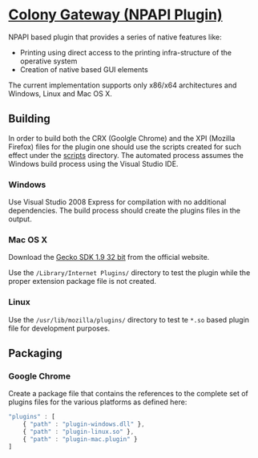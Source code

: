 # [Colony Gateway (NPAPI Plugin)](http://getcolony.com)

NPAPI based plugin that provides a series of native features like:

* Printing using direct access to the printing infra-structure of the operative system
* Creation of native based GUI elements

The current implementation supports only x86/x64 architectures and Windows, Linux and Mac OS X.

## Building

In order to build both the CRX (Goolgle Chrome) and the XPI (Mozilla Firefox) files for the plugin
one should use the scripts created for such effect under the [scripts](scripts) directory. The
automated process assumes the Windows build process using the Visual Studio IDE.

### Windows

Use Visual Studio 2008 Express for compilation with no additional dependencies. The build process should
create the plugins files in the output.

### Mac OS X

Download the [Gecko SDK 1.9 32 bit](https://developer.mozilla.org/en-US/docs/Gecko_SDK) from the official 
website.

Use the `/Library/Internet Plugins/` directory to test the plugin while the proper extension package file
is not created.

### Linux

Use the `/usr/lib/mozilla/plugins/` directory to test te `*.so` based plugin file for development purposes.

## Packaging

### Google Chrome

Create a package file that contains the references to the complete set of plugins files for the various
platforms as defined here:

```javascript
"plugins" : [
    { "path" : "plugin-windows.dll" },
    { "path" : "plugin-linux.so" },
    { "path" : "plugin-mac.plugin" }
]
```
